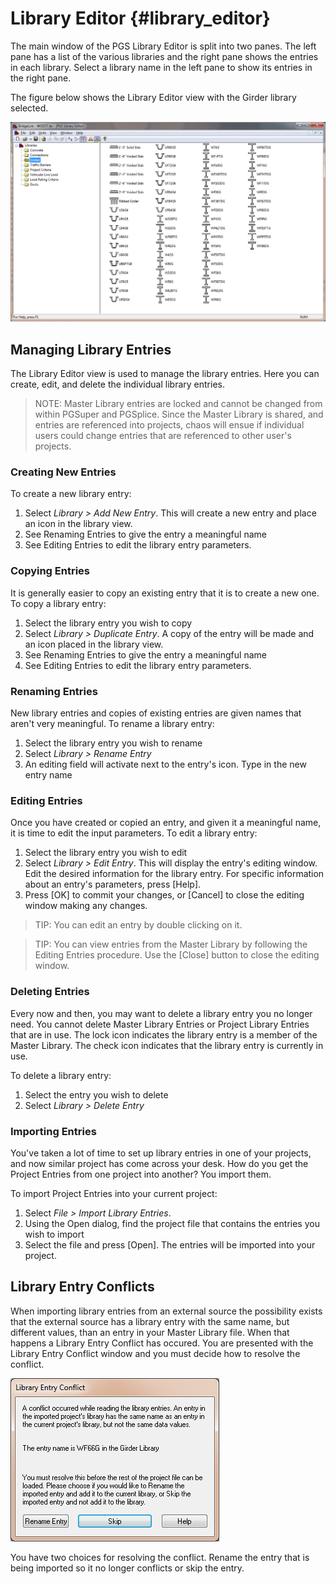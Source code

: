Library Editor {#library_editor}
==================================
The main window of the PGS Library Editor is split into two panes. The left pane has a list of the various libraries and the right pane shows the entries in each library. Select a library name in the left pane to show its entries in the right pane.

The figure below shows the Library Editor view with the Girder library selected.

![](LibraryEditorView.png)

Managing Library Entries 
------------------------
The Library Editor view is used to manage the library entries. Here you can create, edit, and delete the individual library entries.

> NOTE: Master Library entries are locked and cannot be changed from within PGSuper and PGSplice. Since the Master Library is shared, and entries are referenced into projects, chaos will ensue if individual users could change entries that are referenced to other user's projects.

### Creating New Entries ###

To create a new library entry:
1. Select *Library > Add New Entry*. This will create a new entry and place an icon in the library view.
2. See Renaming Entries to give the entry a meaningful name
3. See Editing Entries to edit the library entry parameters.

### Copying Entries ###

It is generally easier to copy an existing entry that it is to create a new one. To copy a library entry:
1. Select the library entry you wish to copy
2. Select *Library > Duplicate Entry*. A copy of the entry will be made and an icon placed in the library view.
3. See Renaming Entries to give the entry a meaningful name
4. See Editing Entries to edit the library entry parameters.

### Renaming Entries ###

New library entries and copies of existing entries are given names that aren't very meaningful. To rename a library entry:
1. Select the library entry you wish to rename
2. Select *Library > Rename Entry*
3. An editing field will activate next to the entry's icon. Type in the new entry name

### Editing Entries ###

Once you have created or copied an entry, and given it a meaningful name, it is time to edit the input parameters. To edit a library entry:
1. Select the library entry you wish to edit
2. Select *Library > Edit Entry*. This will display the entry's editing window. Edit the desired information for the library entry. For specific information about an entry's parameters, press [Help].
3. Press [OK] to commit your changes, or [Cancel] to close the editing window making any changes.


> TIP: You can edit an entry by double clicking on it. 

> TIP: You can view entries from the Master Library by following the Editing Entries procedure. Use the [Close] button to close the editing window. 

### Deleting Entries ###

Every now and then, you may want to delete a library entry you no longer need. You cannot delete Master Library Entries or Project Library Entries that are in use. The lock icon indicates the library entry is a member of the Master Library. The check icon indicates that the library entry is currently in use.

To delete a library entry:
1. Select the entry you wish to delete
2. Select *Library > Delete Entry*

### Importing Entries ###

You've taken a lot of time to set up library entries in one of your projects, and now similar project has come across your desk. How do you get the Project Entries from one project into another? You import them.

To import Project Entries into your current project:
1. Select *File > Import Library Entries*.
2. Using the Open dialog, find the project file that contains the entries you wish to import
3. Select the file and press [Open]. The entries will be imported into your project.

Library Entry Conflicts 
--------------------------
When importing library entries from an external source the possibility exists that the external source has a library entry with the same name, but different values, than an entry in your Master Library file. When that happens a Library Entry Conflict has occured. You are presented with the Library Entry Conflict window and you must decide how to resolve the conflict.

![](LibraryEntryConflict.png)

You have two choices for resolving the conflict. Rename the entry that is being imported so it no longer conflicts or skip the entry.

